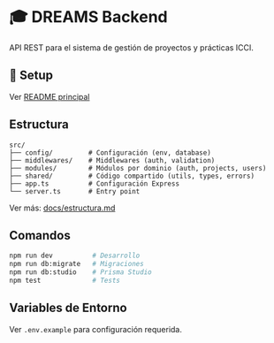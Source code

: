 # 🎓 DREAMS Backend

API REST para el sistema de gestión de proyectos y prácticas ICCI.

## 🚀 Setup

Ver [README principal](../README.md#-setup-rápido)

## Estructura
```
src/
├── config/         # Configuración (env, database)
├── middlewares/    # Middlewares (auth, validation)
├── modules/        # Módulos por dominio (auth, projects, users)
├── shared/         # Código compartido (utils, types, errors)
├── app.ts          # Configuración Express
└── server.ts       # Entry point
```

Ver más: [docs/estructura.md](../docs/estructura.md)

## Comandos
```bash
npm run dev          # Desarrollo
npm run db:migrate   # Migraciones
npm run db:studio    # Prisma Studio
npm test             # Tests
```

## Variables de Entorno

Ver `.env.example` para configuración requerida.
